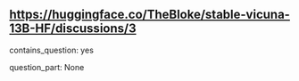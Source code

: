 ## https://huggingface.co/TheBloke/stable-vicuna-13B-HF/discussions/3

contains_question: yes

question_part: None